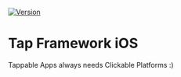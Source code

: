 [![Version](https://api.clickntap.com/3.0.0/Tap+Framework+iOS.svg)](https://cocoapods.org/pods/tap_framework_ios)

# Tap Framework iOS
Tappable Apps always needs Clickable Platforms :)
